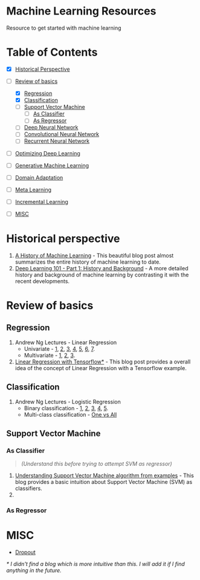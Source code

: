 # Machine Learning Resources
Resource to get started with machine learning

Table of Contents
=================

  - [x] [Historical Perspective](#historical-perspective) 
  - [ ] [Review of basics](#review-of-basics)
      - [x] [Regression](#regression)
      - [x] [Classification](#classification)
      - [ ] [Support Vector Machine](#support-vector-machine)
          - [ ] [As Classifier](#as-classifier)
          - [ ] [As Regressor](#as-regressor)
      - [ ] [Deep Neural Network](#deep-neural-network)
      - [ ] [Convolutional Neural Network](#convolutional-neural-network)
      - [ ] [Recurrent Neural Network](#recurrent-neural-network)
  - [ ] [Optimizing Deep Learning](#optimizing-deep-learning)
  - [ ] [Generative Machine Learning](#generative-machine-learning)
  - [ ] [Domain Adaptation](#domain-adaptation)
  - [ ] [Meta Learning](#meta-learning)
  - [ ] [Incremental Learning](#incremental-learning)
  - [ ] [MISC](#misc)
  
  
Historical perspective
==========================

1. [A History of Machine Learning](https://cloud.withgoogle.com/build/data-analytics/explore-history-machine-learning/) - This beautiful blog post almost summarizes the entire history of machine learning to date.
2. [Deep Learning 101 - Part 1: History and Background](http://beamlab.org/deeplearning/2017/02/23/deep_learning_101_part1.html) - A more detailed history and background of machine learning by contrasting it with the recent developments.

Review of basics
====================

Regression
--------------------------
1. Andrew Ng Lectures - Linear Regression
    * Univariate - [1](https://youtu.be/kHwlB_j7Hkc?list=PLLssT5z_DsK-h9vYZkQkYNWcItqhlRJLN), [2](https://www.youtube.com/watch?v=yuH4iRcggMw&list=PLLssT5z_DsK-h9vYZkQkYNWcItqhlRJLN&index=5), [3](https://www.youtube.com/watch?v=yR2ipCoFvNo&list=PLLssT5z_DsK-h9vYZkQkYNWcItqhlRJLN&index=6), [4](https://www.youtube.com/watch?v=0kns1gXLYg4&list=PLLssT5z_DsK-h9vYZkQkYNWcItqhlRJLN&index=7), [5](https://www.youtube.com/watch?v=YovTqTY-PYY&list=PLLssT5z_DsK-h9vYZkQkYNWcItqhlRJLN&index=9), [6](https://www.youtube.com/watch?v=YovTqTY-PYY&list=PLLssT5z_DsK-h9vYZkQkYNWcItqhlRJLN&index=9), [7](https://www.youtube.com/watch?v=GtSf2T6Co80&list=PLLssT5z_DsK-h9vYZkQkYNWcItqhlRJLN&index=10).
    * Multivariate - [1](https://www.youtube.com/watch?v=Q4GNLhRtZNc&list=PLLssT5z_DsK-h9vYZkQkYNWcItqhlRJLN&index=18), [2](https://www.youtube.com/watch?v=pkJjoro-b5c&list=PLLssT5z_DsK-h9vYZkQkYNWcItqhlRJLN&index=19), [3](https://www.youtube.com/watch?v=B-Ks01zR4HY&list=PLLssT5z_DsK-h9vYZkQkYNWcItqhlRJLN&index=24).
2. [Linear Regression with Tensorflow*](https://www.guru99.com/linear-regression-tensorflow.html) - This blog post provides a overall idea of the concept of Linear Regression with a Tensorflow example.


Classification
-------------------------
1. Andrew Ng Lectures - Logistic Regression
    * Binary classification - [1](https://www.youtube.com/watch?v=-la3q9d7AKQ&list=PLLssT5z_DsK-h9vYZkQkYNWcItqhlRJLN&index=32), [2](https://www.youtube.com/watch?v=t1IT5hZfS48&list=PLLssT5z_DsK-h9vYZkQkYNWcItqhlRJLN&index=33), [3](https://www.youtube.com/watch?v=F_VG4LNjZZw&list=PLLssT5z_DsK-h9vYZkQkYNWcItqhlRJLN&index=34), [4](https://www.youtube.com/watch?v=HIQlmHxI6-0&list=PLLssT5z_DsK-h9vYZkQkYNWcItqhlRJLN&index=35), [5](https://www.youtube.com/watch?v=TTdcc21Ko9A&list=PLLssT5z_DsK-h9vYZkQkYNWcItqhlRJLN&index=36).
    * Multi-class classification - [One vs All](https://www.youtube.com/watch?v=-EIfb6vFJzc&list=PLLssT5z_DsK-h9vYZkQkYNWcItqhlRJLN&index=38)

Support Vector Machine
-----------------------------
### As Classifier ###
>  _(Understand this before trying to attempt SVM as regressor)_  
1. [Understanding Support Vector Machine algorithm from examples](https://www.analyticsvidhya.com/blog/2017/09/understaing-support-vector-machine-example-code/) - This blog provides a basic intuition about Support Vector Machine (SVM) as classifiers.
2. 

### As Regressor ###
MISC
==================
* [Dropout](https://machinelearningmastery.com/dropout-for-regularizing-deep-neural-networks/)
    

_* I didn't find a blog which is more intuitive than this. I will add it if I find anything in the future._
